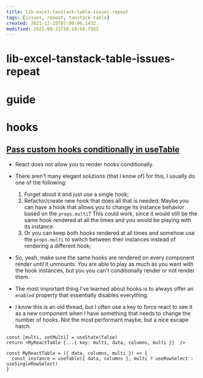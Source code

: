 ```yaml
---
title: lib-excel-tanstack-table-issues-repeat
tags: [issues, repeat, tanstack-table]
created: 2021-12-15T07:00:06.143Z
modified: 2022-08-21T10:19:58.756Z
---
```


# lib-excel-tanstack-table-issues-repeat

# guide

# hooks

## [Pass custom hooks conditionally in useTable](https://github.com/tannerlinsley/react-table/discussions/2452)

- React does not allow you to render hooks conditionally.
- There aren't many elegant solutions (that I know of) for this, I usually do one of the following:
  1. Forget about it and just use a single hook;
  2. Refactor/create new hook that does all that is needed. Maybe you can have a hook that allows you to change its instance behavior based on the `props.multi`? This could work, since it would still be the same hook rendered at all the times and you would be playing with its instance.
  3. Or you can keep both hooks rendered at all times and somehow use the `props.multi` to switch between their instances instead of rendering a different hook; 
- So, yeah, make sure the same hooks are rendered on every component render until it unmounts. You are able to play as much as you want with the hook instances, but you you can't conditionally render or not render them.

- The most important thing I've learned about hooks is to always offer an `enabled` property that essentially disables everything.

- I know this is an old thread, but I often use a key to force react to see it as a new component when I have something that needs to change the number of hooks. Not the most performant maybe, but a nice escape hatch.

```JS
const [multi, setMulti] = useState(false)
return <MyReactTable {...{ key: multi, data, columns, multi }}  />

const MyReactTable = ({ data, columns, multi }) => {
  const instance = useTable({ data, columns }, multi ? useRowSelect : useSingleRowSelect)
}
```
